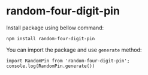 # random-four-digit-pin

Install package using bellow command:

 `npm install random-four-digit-pin`


You can import the package and use `generate` method:

`
import RandomPin from 'random-four-digit-pin';
console.log(RandomPin.generate())
`